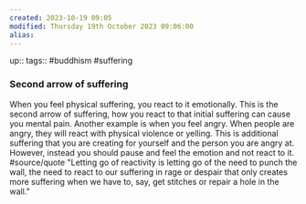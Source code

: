 ```yaml
---
created: 2023-10-19 09:05
modified: Thursday 19th October 2023 09:06:00
alias:
---
```

up::
tags:: #buddhism #suffering

### Second arrow of suffering
When you feel physical suffering, you react to it emotionally. This is the second arrow of suffering, how you react to that initial suffering can cause you mental pain. Another example is when you feel angry. When people are angry, they will react with physical violence or yelling. This is additional suffering that you are creating for yourself and the person you are angry at. However, instead you should pause and feel the emotion and not react to it.
#source/quote
"Letting go of reactivity is letting go of the need to punch the wall, the need to react to our suffering in rage or despair that only creates more suffering when we have to, say, get stitches or repair a hole in the wall."
